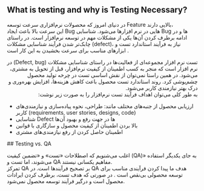 ## What is testing and why is Testing Necessary?
<p>در دنیای امروز که محصولات نرم‌افزاری سرعت توسعه Feature بالایی دارند،<br>
این سرعت بالا باعث ایجاد Bug هایی در نرم افزارها می‌شود. شناسایی Bug ها و در ادامه برطرف کردن آن‌ها یکی از مشکلات مهم در توسعه نرم‌افزار است. در راستای چابک‌تر شدن فرآیند شناسایی مشکلات (defect)، نیاز به فرآیند استاندارد تست و ابزارهای مناسب برای سرعت بخشیدن به این کار است . <br>
</p>
<p dir="rtl"> 
تست نرم افزار مجموعه‌ای از فعالیت‌ها در راستای شناسایی مشکلات (Defect, bug) در نرم افزار است که منجر به کسب اطمینان از کیفیت نرم‌افزار، قبل از تحویل به مشتری، می‌شود.
در همین راستا نمی‌توان از نقش اساسی تست در چرخه تولید محصول چشم‌پوشی کرد. روند استاندارد تست محصول باعث کاهش هزینه‌ها، افزایش بهره‌وری  و درک بهتر نیازمندی کاربر می‌شود.<br>
به طور کلی می‌توان اهداف فرآیند تست نرم‌افزار را به صورت زیر نوشت:<br>

- ارزیابی محصول از جنبه‌های مختلف مانند: طراحی، نحوه پیاده‌سازی و نیازمندی‌های کاربر (requirements, user stories, designs, code)
- شناسایی Defect ها در جهت رفع و بهبود آن‌ها
- بالا بردن اطمینان از کیفیت محصول و سازگاری با قوانین
- اطمینان حاصل کردن از رفع نیازمندی‌های مشتری
</p>
## Testing vs. QA
<p>
اغلب می‌شنویم که اصطلاحات «تست» و «تضمین کیفیت (QA)» به جای یکدیگر استفاده می‌شوند، اما تست و QA مفاهیم یکسانی نیستند. <br>
تمرکز QA بر تصحیح فرآیندها است. در QA هدف ما پیدا کردن فرآیندی مناسب برای  توسعه محصولی بی‌نقص است . در صورتی که هدف تست، برطرف کردن ایرادات محصول است و درگیر فرآیند توسعه محصول نمی‌شود.
</p>
